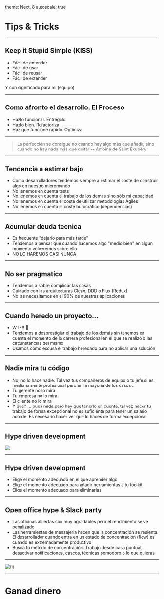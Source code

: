 theme: Next, 8
autoscale: true

# Tips & Tricks

---

## Keep it Stupid Simple (KISS)

- Fácil de entender
- Fácil de usar
- Fácil de reusar
- Fácil de extender

Y con significado para mi (equipo)

---

## Como afronto el desarrollo. El Proceso

- Hazlo funcionar. Entrégalo
- Hazlo bien. Refactoriza
- Haz que funcione rápido. Optimiza

---

> La perfección se consigue no cuando hay algo más que añadir, sino cuando no hay nada más que quitar
-- Antoine de Saint Exupéry

---

## Tendencia a estimar bajo

- Como desarrolladores tendemos siempre a estimar el coste de construir algo en nuestro micromundo
- No tenemos en cuenta tests
- No tenemos en cuenta el trabajo de los demas sino sólo mi capacidad
- No tenemos en cuenta el coste de utilizar metodologías Ágiles
- No tenemos en cuenta el coste burocrático (dependencias)

---

## Acumular deuda tecnica

- Es frecuente "dejarlo para más tarde"
- Tendemos a pensar que cuando hacemos algo "medio bien" en algún momento volveremos sobre ello
- NO LO HAREMOS CASI NUNCA

---

## No ser pragmatico

- Tendemos a sobre complicar las cosas
- Cuidado con las arquitecturas Clean, DDD o Flux (Redux)
- No las necesitamos en el 90% de nuestras aplicaciones

---

## Cuando heredo un proyecto... 

- WTF!! 💩
- Tendemos a desprestigiar el trabajo de los demás sin tenemos en cuenta el momento de la carrera profesional en el que se realizó o las circunstancias del mismo
- Usamos como excusa el trabajo heredado para no aplicar una solución

---

## Nadie mira tu código

- No, no lo hace nadie. Tal vez tus compañeros de equipo o tu jefe si es medianamente profesional pero en la mayoría de los casos ..
- Tu gerente no lo mira
- Tu empresa no lo mira
- El cliente no lo mira
- Y que? ... pues nada pero hay que tenerlo en cuenta, tal vez hacer tu trabajo de forma excepcional no es suficiente para tener un salario acorde. Es necesario hacer ver que lo haces de forma excepcional

---

## Hype driven development

![](https://www.youtube.com/watch?v=_kVxXV0TQ7M)

---

## Hype driven development

- Elige el momento adecuado en el que aprender algo
- Elige el momento adecuado para añadir herramientas a tu toolkit
- Elige el momento adecuado para eliminarlas

---

## Open office hype & Slack party

- Las oficinas abiertas son muy agradables pero el rendimiento se ve penalizado
- Las herramientas de mensajeria hacen que la concentración se resienta. El desarrollador cuando entra en un estado de concentración (flow) es cuando es extremadamente productivo
- Busca tu método de concentración. Trabajo desde casa puntual, desactivar notificaciones, cascos, técnicas pomodoro o lo que quieras

---

![fit](https://media.giphy.com/media/VTxmwaCEwSlZm/giphy.gif)

---

# Ganad dinero


